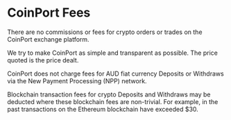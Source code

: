 # CoinPort Fees

There are no commissions or fees for crypto orders or trades on the CoinPort exchange platform.

We try to make CoinPort as simple and transparent as possible. The price quoted is the price dealt.

CoinPort does not charge fees for AUD fiat currency Deposits or Withdraws via the New Payment Processing (NPP) network.

Blockchain transaction fees for crypto Deposits and Withdraws may be deducted where these blockchain fees are non-trivial. For example, in the past transactions on the Ethereum blockchain have exceeded $30.